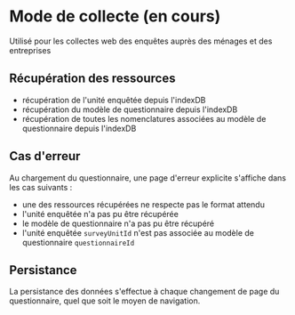 # Mode de collecte (en cours)

Utilisé pour les collectes web des enquêtes auprès des ménages et des entreprises

## Récupération des ressources

- récupération de l'unité enquêtée depuis l'indexDB
- récupération du modèle de questionnaire depuis l'indexDB
- récupération de toutes les nomenclatures associées au modèle de questionnaire depuis l'indexDB

## Cas d'erreur

Au chargement du questionnaire, une page d'erreur explicite s'affiche dans les cas suivants :

- une des ressources récupérées ne respecte pas le format attendu
- l'unité enquêtée n'a pas pu être récupérée
- le modèle de questionnaire n'a pas pu être récupéré
- l'unité enquêtée `surveyUnitId` n'est pas associée au modèle de questionnaire `questionnaireId`

## Persistance

La persistance des données s'effectue à chaque changement de page du questionnaire, quel que soit le moyen de navigation.
